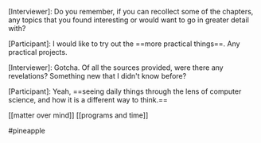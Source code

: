 [Interviewer]: Do you remember, if you can recollect some of the chapters, any topics that you found interesting or would want to go in greater detail with?

[Participant]: I would like to try out the ==more practical things==. Any practical projects. 

[Interviewer]: Gotcha. Of all the sources provided, were there any revelations? Something new that I didn't know before? 

[Participant]: Yeah, ==seeing daily things through the lens of computer science, and how it is a different way to think.== 

[[matter over mind]]
[[programs and time]]

#pineapple 